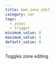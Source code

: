 ```yaml
---
title: mom_zone_edit
category: var
tags:
  - zones
  - trigger
minimum_value: 0
maximum_value: 1
default_value: 0
---
```


Toggles zone editing